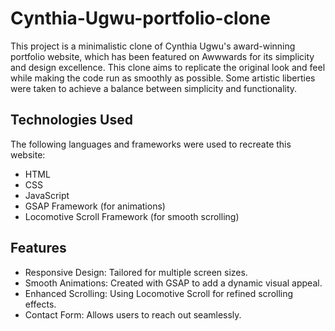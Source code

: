 # Cynthia-Ugwu-portfolio-clone
This project is a minimalistic clone of Cynthia Ugwu's award-winning portfolio website, which has been featured on Awwwards for its simplicity and design excellence. This clone aims to replicate the original look and feel while making the code run as smoothly as possible. Some artistic liberties were taken to achieve a balance between simplicity and functionality.

## Technologies Used
The following languages and frameworks were used to recreate this website:
- HTML
- CSS 
- JavaScript
- GSAP Framework (for animations)
- Locomotive Scroll Framework (for smooth scrolling)

## Features
- Responsive Design: Tailored for multiple screen sizes.
- Smooth Animations: Created with GSAP to add a dynamic visual appeal.
- Enhanced Scrolling: Using Locomotive Scroll for refined scrolling effects.
- Contact Form: Allows users to reach out seamlessly.
